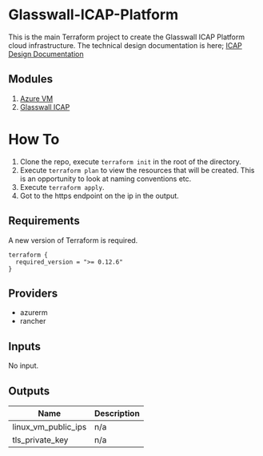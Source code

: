 # Glasswall-ICAP-Platform

This is the main Terraform project to create the Glasswall ICAP Platform cloud infrastructure. The technical design documentation is here;
[ICAP Design Documentation](https://glasswallsolutionsltd-my.sharepoint.com/:w:/g/personal/pgerard_glasswallsolutions_com/EQyNuHOGDFNDmxTS282TGDABEke9OmBAz7pb872LA3BgfA?e=BlmDkL)


## Modules

1. [Azure VM](https://github.com/filetrust/Glasswall-ICAP-Platform/tree/main/modules/azure/vm)
2. [Glasswall ICAP](https://github.com/filetrust/Glasswall-ICAP-Platform/tree/main/modules/glasswall/icap)

# How To

1. Clone the repo, execute `terraform init` in the root of the directory. 
2. Execute `terraform plan` to view the resources that will be created. This is an opportunity to look at naming conventions etc. 
3. Execute `terraform apply`. 
4. Got to the https endpoint on the ip in the output. 

## Requirements

A new version of Terraform is required. 

```
terraform {
  required_version = ">= 0.12.6"
}
```

## Providers
- azurerm
- rancher

## Inputs

No input.

## Outputs

| Name | Description |
|------|-------------|
| linux\_vm\_public\_ips | n/a |
| tls\_private\_key | n/a |